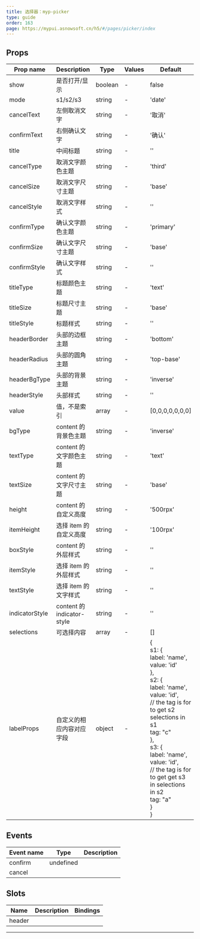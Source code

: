 ```yaml
---
title: 选择器：myp-picker
type: guide
order: 163
page: https://mypui.asnowsoft.cn/h5/#/pages/picker/index
---
```


## Props

| Prop name      | Description                | Type    | Values | Default                                                                                                                                                                                                                                                                                                |
| -------------- | -------------------------- | ------- | ------ | ------------------------------------------------------------------------------------------------------------------------------------------------------------------------------------------------------------------------------------------------------------------------------------------------------ |
| show           | 是否打开/显示              | boolean | -      | false                                                                                                                                                                                                                                                                                                  |
| mode           | s1/s2/s3                   | string  | -      | 'date'                                                                                                                                                                                                                                                                                                 |
| cancelText     | 左侧取消文字               | string  | -      | '取消'                                                                                                                                                                                                                                                                                                 |
| confirmText    | 右侧确认文字               | string  | -      | '确认'                                                                                                                                                                                                                                                                                                 |
| title          | 中间标题                   | string  | -      | ''                                                                                                                                                                                                                                                                                                     |
| cancelType     | 取消文字颜色主题           | string  | -      | 'third'                                                                                                                                                                                                                                                                                                |
| cancelSize     | 取消文字尺寸主题           | string  | -      | 'base'                                                                                                                                                                                                                                                                                                 |
| cancelStyle    | 取消文字样式               | string  | -      | ''                                                                                                                                                                                                                                                                                                     |
| confirmType    | 确认文字颜色主题           | string  | -      | 'primary'                                                                                                                                                                                                                                                                                              |
| confirmSize    | 确认文字尺寸主题           | string  | -      | 'base'                                                                                                                                                                                                                                                                                                 |
| confirmStyle   | 确认文字样式               | string  | -      | ''                                                                                                                                                                                                                                                                                                     |
| titleType      | 标题颜色主题               | string  | -      | 'text'                                                                                                                                                                                                                                                                                                 |
| titleSize      | 标题尺寸主题               | string  | -      | 'base'                                                                                                                                                                                                                                                                                                 |
| titleStyle     | 标题样式                   | string  | -      | ''                                                                                                                                                                                                                                                                                                     |
| headerBorder   | 头部的边框主题             | string  | -      | 'bottom'                                                                                                                                                                                                                                                                                               |
| headerRadius   | 头部的圆角主题             | string  | -      | 'top-base'                                                                                                                                                                                                                                                                                             |
| headerBgType   | 头部的背景主题             | string  | -      | 'inverse'                                                                                                                                                                                                                                                                                              |
| headerStyle    | 头部样式                   | string  | -      | ''                                                                                                                                                                                                                                                                                                     |
| value          | 值，不是索引               | array   | -      | [0,0,0,0,0,0,0]                                                                                                                                                                                                                                                                                        |
| bgType         | content 的背景色主题       | string  | -      | 'inverse'                                                                                                                                                                                                                                                                                              |
| textType       | content 的文字颜色主题     | string  | -      | 'text'                                                                                                                                                                                                                                                                                                 |
| textSize       | content 的文字尺寸主题     | string  | -      | 'base'                                                                                                                                                                                                                                                                                                 |
| height         | content 的自定义高度       | string  | -      | '500rpx'                                                                                                                                                                                                                                                                                               |
| itemHeight     | 选择 item 的自定义高度     | string  | -      | '100rpx'                                                                                                                                                                                                                                                                                               |
| boxStyle       | content 的外层样式         | string  | -      | ''                                                                                                                                                                                                                                                                                                     |
| itemStyle      | 选择 item 的外层样式       | string  | -      | ''                                                                                                                                                                                                                                                                                                     |
| textStyle      | 选择 item 的文字样式       | string  | -      | ''                                                                                                                                                                                                                                                                                                     |
| indicatorStyle | content 的 indicator-style | string  | -      | ''                                                                                                                                                                                                                                                                                                     |
| selections     | 可选择内容                 | array   | -      | []                                                                                                                                                                                                                                                                                                     |
| labelProps     | 自定义的相应内容对应字段   | object  | -      | {<br> s1: {<br> label: 'name',<br> value: 'id'<br> },<br> s2: {<br> label: 'name',<br> value: 'id',<br> // the tag is for to get s2 selections in s1<br> tag: "c"<br> },<br> s3: {<br> label: 'name',<br> value: 'id',<br> // the tag is for to get get s3 in selections in s2<br> tag: "a"<br> }<br>} |

## Events

| Event name | Type      | Description |
| ---------- | --------- | ----------- |
| confirm    | undefined |
| cancel     |           |

## Slots

| Name   | Description | Bindings |
| ------ | ----------- | -------- |
| header |             |          |

---
